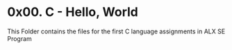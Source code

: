 # 0x00. C - Hello, World

This Folder contains the files for the first C language assignments in ALX SE Program
